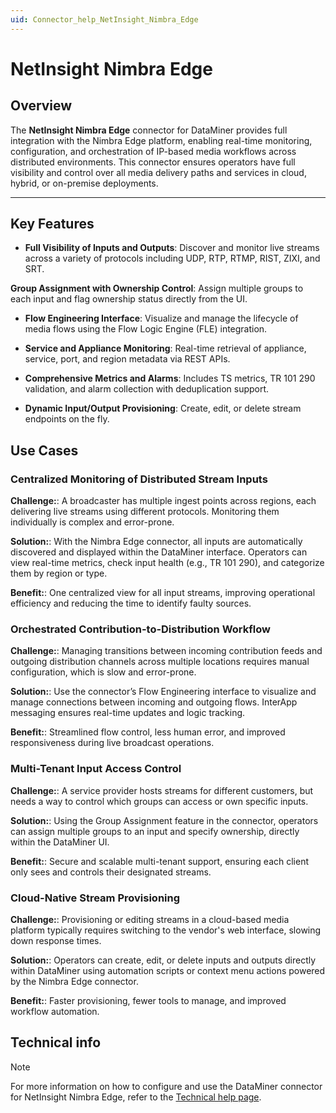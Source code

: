 ```yaml
---
uid: Connector_help_NetInsight_Nimbra_Edge
---
```


# NetInsight Nimbra Edge

## Overview

The **NetInsight Nimbra Edge** connector for DataMiner provides full integration with the Nimbra Edge platform, enabling real-time monitoring, configuration, and orchestration of IP-based media workflows across distributed environments. This connector ensures operators have full visibility and control over all media delivery paths and services in cloud, hybrid, or on-premise deployments.

---

## Key Features

- **Full Visibility of Inputs and Outputs**: Discover and monitor live streams across a variety of protocols including UDP, RTP, RTMP, RIST, ZIXI, and SRT.

**Group Assignment with Ownership Control**: Assign multiple groups to each input and flag ownership status directly from the UI.

- **Flow Engineering Interface**: Visualize and manage the lifecycle of media flows using the Flow Logic Engine (FLE) integration.

- **Service and Appliance Monitoring**: Real-time retrieval of appliance, service, port, and region metadata via REST APIs.

- **Comprehensive Metrics and Alarms**: Includes TS metrics, TR 101 290 validation, and alarm collection with deduplication support.

- **Dynamic Input/Output Provisioning**: Create, edit, or delete stream endpoints on the fly.

## Use Cases

### Centralized Monitoring of Distributed Stream Inputs

**Challenge:**: A broadcaster has multiple ingest points across regions, each delivering live streams using different protocols. Monitoring them individually is complex and error-prone.

**Solution:**: With the Nimbra Edge connector, all inputs are automatically discovered and displayed within the DataMiner interface. Operators can view real-time metrics, check input health (e.g., TR 101 290), and categorize them by region or type.

**Benefit:**: One centralized view for all input streams, improving operational efficiency and reducing the time to identify faulty sources.

### Orchestrated Contribution-to-Distribution Workflow

**Challenge:**: Managing transitions between incoming contribution feeds and outgoing distribution channels across multiple locations requires manual configuration, which is slow and error-prone.

**Solution:**: Use the connector’s Flow Engineering interface to visualize and manage connections between incoming and outgoing flows. InterApp messaging ensures real-time updates and logic tracking.

**Benefit:**: Streamlined flow control, less human error, and improved responsiveness during live broadcast operations.

### Multi-Tenant Input Access Control

**Challenge:**: A service provider hosts streams for different customers, but needs a way to control which groups can access or own specific inputs.

**Solution:**: Using the Group Assignment feature in the connector, operators can assign multiple groups to an input and specify ownership, directly within the DataMiner UI.

**Benefit:**: Secure and scalable multi-tenant support, ensuring each client only sees and controls their designated streams.

### Cloud-Native Stream Provisioning

**Challenge:**: Provisioning or editing streams in a cloud-based media platform typically requires switching to the vendor's web interface, slowing down response times.

**Solution:**: Operators can create, edit, or delete inputs and outputs directly within DataMiner using automation scripts or context menu actions powered by the Nimbra Edge connector.

**Benefit:**: Faster provisioning, fewer tools to manage, and improved workflow automation.

## Technical info

> [!NOTE]
> For more information on how to configure and use the DataMiner connector for NetInsight Nimbra Edge, refer to the [Technical help page](xref:Connector_help_NetInsight_Nimbra_Edge_Technical).
